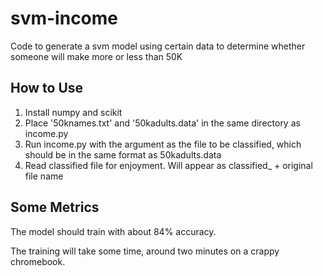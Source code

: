 # svm-income
Code to generate a svm model using certain data to determine whether someone will make more or less than 50K

## How to Use
1. Install numpy and scikit
2. Place '50knames.txt' and '50kadults.data' in the same directory as income.py
3. Run income.py with the argument as the file to be classified, which should be in the same format as 50kadults.data
4. Read classified file for enjoyment. Will appear as classified_ + original file name

## Some Metrics

The model should train with about 84% accuracy.

The training will take some time, around two minutes on a crappy chromebook.

